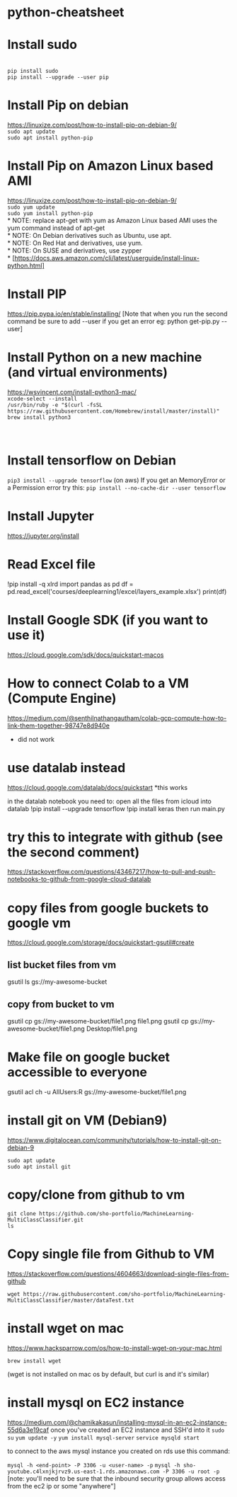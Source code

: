 # python-cheatsheet

# Install sudo
<br/>```pip install sudo```
<br/>```pip install --upgrade --user pip```

# Install Pip on debian
https://linuxize.com/post/how-to-install-pip-on-debian-9/
</br>```sudo apt update```
</br>```sudo apt install python-pip```

# Install Pip on Amazon Linux based AMI
https://linuxize.com/post/how-to-install-pip-on-debian-9/
</br>```sudo yum update```
</br>```sudo yum install python-pip```
</br> * NOTE: replace apt-get with yum as Amazon Linux based AMI uses the yum command instead of apt-get
</br> * NOTE: On Debian derivatives such as Ubuntu, use apt. 
</br> * NOTE: On Red Hat and derivatives, use yum. 
</br> * NOTE: On SUSE and derivatives, use zypper
</br> * [https://docs.aws.amazon.com/cli/latest/userguide/install-linux-python.html]


# Install PIP
https://pip.pypa.io/en/stable/installing/
[Note that when you run the second command be sure to add --user if you get an error eg: python get-pip.py --user]

# Install Python on a new machine (and virtual environments)
https://wsvincent.com/install-python3-mac/
<br/>```xcode-select --install```
<br/>```/usr/bin/ruby -e "$(curl -fsSL https://raw.githubusercontent.com/Homebrew/install/master/install)"```
<br/>```brew install python3```
<br/>
<br/>
<br/>


# Install tensorflow on Debian
```pip3 install --upgrade tensorflow```
(on aws) If you get an MemoryError or a Permission error try this: 
```pip install --no-cache-dir --user tensorflow```


# Install Jupyter
https://jupyter.org/install



# Read Excel file
!pip install -q xlrd
import pandas as pd
df = pd.read_excel('courses/deeplearning1/excel/layers_example.xlsx')
print(df)


# Install Google SDK (if you want to use it)
https://cloud.google.com/sdk/docs/quickstart-macos

# How to connect Colab to a VM (Compute Engine)
https://medium.com/@senthilnathangautham/colab-gcp-compute-how-to-link-them-together-98747e8d940e
* did not work

# use datalab instead
https://cloud.google.com/datalab/docs/quickstart
*this works

in the datalab notebook you need to:
open all the files from icloud into datalab
!pip install --upgrade tensorflow
!pip install keras
then run main.py

# try this to integrate with github (see the second comment)
https://stackoverflow.com/questions/43467217/how-to-pull-and-push-notebooks-to-github-from-google-cloud-datalab

# copy files from google buckets to google vm
https://cloud.google.com/storage/docs/quickstart-gsutil#create
## list bucket files from vm
gsutil ls gs://my-awesome-bucket
## copy from bucket to vm
gsutil cp gs://my-awesome-bucket/file1.png file1.png
gsutil cp gs://my-awesome-bucket/file1.png Desktop/file1.png

# Make file on google bucket accessible to everyone
gsutil acl ch -u AllUsers:R gs://my-awesome-bucket/file1.png


# install git on VM (Debian9)
https://www.digitalocean.com/community/tutorials/how-to-install-git-on-debian-9
```
sudo apt update
sudo apt install git
```


# copy/clone from github to vm
```
git clone https://github.com/sho-portfolio/MachineLearning-MultiClassClassifier.git
ls
```

# Copy single file from Github to VM
https://stackoverflow.com/questions/4604663/download-single-files-from-github
```
wget https://raw.githubusercontent.com/sho-portfolio/MachineLearning-MultiClassClassifier/master/dataTest.txt
```

# install wget on mac
https://www.hacksparrow.com/os/how-to-install-wget-on-your-mac.html
```
brew install wget
```
(wget is not installed on mac os by default, but curl is and it's similar)



# install mysql on EC2 instance
https://medium.com/@chamikakasun/installing-mysql-in-an-ec2-instance-55d6a3e19caf
once you've created an EC2 instance and SSH'd into it
```sudo su```
```yum update -y```
```yum install mysql-server```
```service mysqld start```

to connect to the aws mysql instance you created on rds use this command:

```mysql -h <end-point> -P 3306 -u <user-name> -p```
```mysql -h sho-youtube.c4lxnjkjrvz9.us-east-1.rds.amazonaws.com -P 3306 -u root -p```
[note: you'll need to be sure that the inbound security group allows access from the ec2 ip or some "anywhere"]
